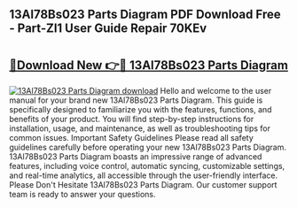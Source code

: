 ## 13Al78Bs023 Parts Diagram PDF Download Free - Part-ZI1 User Guide Repair 70KEv

# <h2><a href="http://dfpspg.blite.top/?on=13Al78Bs023+Parts+Diagram">🔗Download New 👉🔴 13Al78Bs023 Parts Diagram</a></h2>

[![13Al78Bs023 Parts Diagram download](https://i.imgur.com/lujVjoI.png)](http://dfpspg.blite.top/?on=13Al78Bs023+Parts+Diagram)
Hello and welcome to the user manual for your brand new 13Al78Bs023 Parts Diagram. This guide is specifically designed to familiarize you with the features, functions, and benefits of your product. You will find step-by-step instructions for installation, usage, and maintenance, as well as troubleshooting tips for common issues. Important Safety Guidelines Please read all safety guidelines carefully before operating your new 13Al78Bs023 Parts Diagram. 13Al78Bs023 Parts Diagram boasts an impressive range of advanced features, including voice control, automatic syncing, customizable settings, and real-time analytics, all accessible through the user-friendly interface. Please Don't Hesitate 13Al78Bs023 Parts Diagram. Our customer support team is ready to answer your questions.
